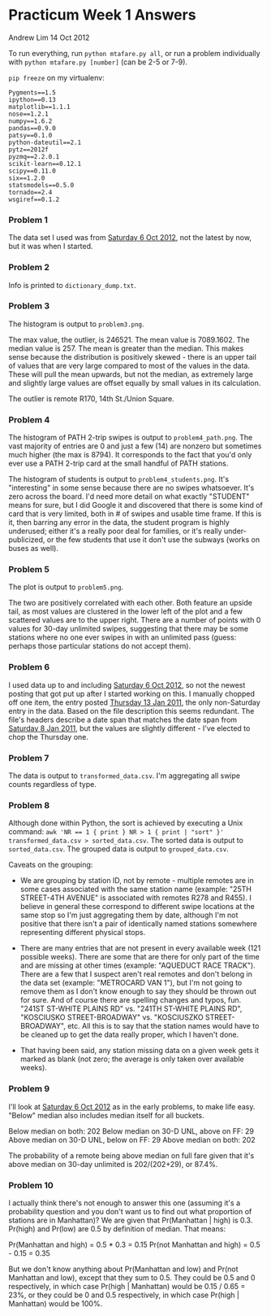 
# Practicum Week 1 Answers

Andrew Lim
14 Oct 2012

To run everything, run `python mtafare.py all`, or run a problem individually with `python mtafare.py [number]` (can be 2-5 or 7-9). 

`pip freeze` on my virtualenv: 

    Pygments==1.5
    ipython==0.13
    matplotlib==1.1.1
    nose==1.2.1
    numpy==1.6.2
    pandas==0.9.0
    patsy==0.1.0
    python-dateutil==2.1
    pytz==2012f
    pyzmq==2.2.0.1
    scikit-learn==0.12.1
    scipy==0.11.0
    six==1.2.0
    statsmodels==0.5.0
    tornado==2.4
    wsgiref==0.1.2

### Problem 1

The data set I used was from [Saturday 6 Oct 2012](http://mta.info/developers/data/nyct/fares/fares_121006.csv), not the latest by now, but it was when I started. 

### Problem 2

Info is printed to `dictionary_dump.txt`.

### Problem 3

The histogram is output to `problem3.png`. 

The max value, the outlier, is 246521. The mean value is 7089.1602. The median value is 257. The mean is greater than the median. This makes sense because the distribution is positively skewed - there is an upper tail of values that are very large compared to most of the values in the data. These will pull the mean upwards, but not the median, as extremely large and slightly large values are offset equally by small values in its calculation. 

The outlier is remote R170, 14th St./Union Square. 

### Problem 4

The histogram of PATH 2-trip swipes is output to `problem4_path.png`. The vast majority of entries are 0 and just a few (14) are nonzero but sometimes much higher (the max is 8794). It corresponds to the fact that you'd only ever use a PATH 2-trip card at the small handful of PATH stations. 

The histogram of students is output to `problem4_students.png`. It's "interesting" in some sense because there are no swipes whatsoever. It's zero across the board. I'd need more detail on what exactly "STUDENT" means for sure, but I did Google it and discovered that there is some kind of card that is very limited, both in # of swipes and usable time frame. If this is it, then barring any error in the data, the student program is highly underused; either it's a really poor deal for families, or it's really under-publicized, or the few students that use it don't use the subways (works on buses as well). 

### Problem 5

The plot is output to `problem5.png`. 

The two are positively correlated with each other. Both feature an upside tail, as most values are clustered in the lower left of the plot and a few scattered values are to the upper right. There are a number of points with 0 values for 30-day unlimited swipes, suggesting that there may be some stations where no one ever swipes in with an unlimited pass (guess: perhaps those particular stations do not accept them). 

### Problem 6

I used data up to and including [Saturday 6 Oct 2012](http://mta.info/developers/data/nyct/fares/fares_121006.csv), so not the newest posting that got put up after I started working on this. I manually chopped off one item, the entry posted [Thursday 13 Jan 2011](http://mta.info/developers/data/nyct/fares/fares_110113.csv), the only non-Saturday entry in the data. Based on the file description this seems redundant. The file's headers describe a date span that matches the date span from [Saturday 8 Jan 2011](http://mta.info/developers/data/nyct/fares/fares_110108.csv), but the values are slightly different - I've elected to chop the Thursday one. 

### Problem 7

The data is output to `transformed_data.csv`. I'm aggregating all swipe counts regardless of type. 

### Problem 8

Although done within Python, the sort is achieved by executing a Unix command: `awk 'NR == 1 { print } NR > 1 { print | "sort" }' transformed_data.csv > sorted_data.csv`. The sorted data is output to `sorted_data.csv`. The grouped data is output to `grouped_data.csv`. 

Caveats on the grouping: 

- We are grouping by station ID, not by remote - multiple remotes are in some cases associated with the same station name (example: "25TH STREET-4TH AVENUE" is associated with remotes R278 and R455). I believe in general these correspond to different swipe locations at the same stop so I'm just aggregating them by date, although I'm not positive that there isn't a pair of identically named stations somewhere representing different physical stops. 

- There are many entries that are not present in every available week (121 possible weeks). There are some that are there for only part of the time and are missing at other times (example: "AQUEDUCT RACE TRACK"). There are a few that I suspect aren't real remotes and don't belong in the data set (example: "METROCARD VAN 1"), but I'm not going to remove them as I don't know enough to say they should be thrown out for sure. And of course there are spelling changes and typos, fun. "241ST ST-WHITE PLAINS RD" vs. "241TH ST-WHITE PLAINS RD", "KOSCIUSKO STREET-BROADWAY" vs. "KOSCIUSZKO STREET-BROADWAY", etc. All this is to say that the station names would have to be cleaned up to get the data really proper, which I haven't done. 

- That having been said, any station missing data on a given week gets it marked as blank (not zero; the average is only taken over available weeks). 

### Problem 9

I'll look at [Saturday 6 Oct 2012](http://mta.info/developers/data/nyct/fares/fares_121006.csv) as in the early problems, to make life easy. "Below" median also includes median itself for all buckets. 

Below median on both: 202
Below median on 30-D UNL, above on FF: 29
Above median on 30-D UNL, below on FF: 29
Above median on both: 202

The probability of a remote being above median on full fare given that it's above median on 30-day unlimited is 202/(202+29), or 87.4%. 

### Problem 10

I actually think there's not enough to answer this one (assuming it's a probability question and you don't want us to find out what proportion of stations are in Manhattan)? We are given that Pr(Manhattan | high) is 0.3. Pr(high) and Pr(low) are 0.5 by definition of median. That means: 

Pr(Manhattan and high) = 0.5 * 0.3 = 0.15
Pr(not Manhattan and high) = 0.5 - 0.15 = 0.35

But we don't know anything about Pr(Manhattan and low) and Pr(not Manhattan and low), except that they sum to 0.5. They could be 0.5 and 0 respectively, in which case Pr(high | Manhattan) would be 0.15 / 0.65 = 23%, or they could be 0 and 0.5 respectively, in which case Pr(high | Manhattan) would be 100%. 